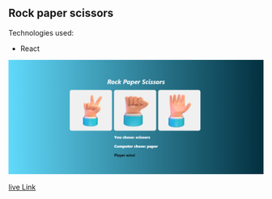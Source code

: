 ## Rock paper scissors

 Technologies used:
 - React

 ![](rockpaperscissors.PNG)

 [live Link](https://zesty-sunburst-75f303.netlify.app/)